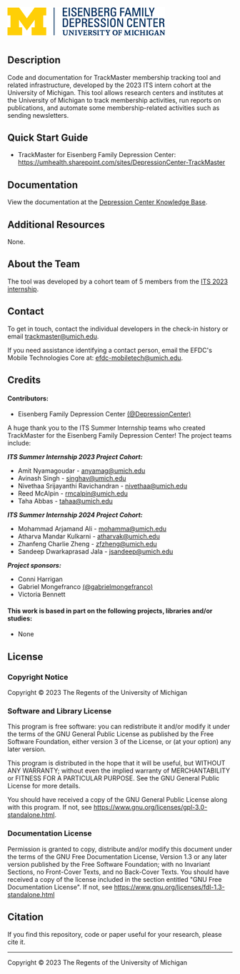 ![Depression Center Logo](https://github.com/DepressionCenter/.github/blob/main/images/EFDCLogo_375w.png "depressioncenter.org")

# <Repository Title>

## Description
Code and documentation for TrackMaster membership tracking tool and related infrastructure, developed by the 2023 ITS intern cohort at the University of Michigan. This tool allows research centers and institutes at the University of Michigan to track membership activities, run reports on publications, and automate some membership-related activities such as sending newsletters.



## Quick Start Guide
+ TrackMaster for Eisenberg Family Depression Center: https://umhealth.sharepoint.com/sites/DepressionCenter-TrackMaster



## Documentation
View the documentation at the [Depression Center Knowledge Base](https://teamdynamix.umich.edu/TDClient/210/DepressionCenter/KB/?CategoryID=846).


## Additional Resources
None.



## About the Team
The tool was developed by a cohort team of 5 members from the [ITS 2023 internship](https://its.umich.edu/internship/cohorts).



## Contact
To get in touch, contact the individual developers in the check-in history or email trackmaster@umich.edu.

If you need assistance identifying a contact person, email the EFDC's Mobile Technologies Core at: efdc-mobiletech@umich.edu.



## Credits
#### Contributors:
+ Eisenberg Family Depression Center [(@DepressionCenter)](https://github.com/DepressionCenter/)


A huge thank you to the ITS Summer Internship teams who created TrackMaster for the Eisenberg Family Depression Center! The project teams include:

***ITS Summer Internship 2023 Project Cohort:*** 
+ Amit Nyamagoudar - anyamag@umich.edu
+ Avinash Singh - singhav@umich.edu
+ Nivethaa Srijayanthi Ravichandran - nivethaa@umich.edu
+ Reed McAlpin - rmcalpin@umich.edu
+ Taha Abbas - tahaa@umich.edu

***ITS Summer Internship 2024 Project Cohort:*** 
+ Mohammad Arjamand Ali - mohamma@umich.edu
+ Atharva Mandar Kulkarni - atharvak@umich.edu
+ Zhanfeng Charlie Zheng - zfzheng@umich.edu
+ Sandeep Dwarkaprasad Jala - jsandeep@umich.edu

***Project sponsors:***
+ Conni Harrigan
+ Gabriel Mongefranco [(@gabrielmongefranco)](https://github.com/gabrielmongefranco)
+ Victoria Bennett



#### This work is based in part on the following projects, libraries and/or studies:
+ None



## License
### Copyright Notice
Copyright © 2023 The Regents of the University of Michigan


### Software and Library License
This program is free software: you can redistribute it and/or modify it under the terms of the GNU General Public License as published by the Free Software Foundation, either version 3 of the License, or (at your option) any later version.

This program is distributed in the hope that it will be useful, but WITHOUT ANY WARRANTY; without even the implied warranty of MERCHANTABILITY or FITNESS FOR A PARTICULAR PURPOSE. See the GNU General Public License for more details.

You should have received a copy of the GNU General Public License along with this program. If not, see <https://www.gnu.org/licenses/gpl-3.0-standalone.html>.


### Documentation License
Permission is granted to copy, distribute and/or modify this document 
under the terms of the GNU Free Documentation License, Version 1.3 
or any later version published by the Free Software Foundation; 
with no Invariant Sections, no Front-Cover Texts, and no Back-Cover Texts. 
You should have received a copy of the license included in the section entitled "GNU 
Free Documentation License". If not, see <https://www.gnu.org/licenses/fdl-1.3-standalone.html>



## Citation
If you find this repository, code or paper useful for your research, please cite it.

----

Copyright © 2023 The Regents of the University of Michigan
